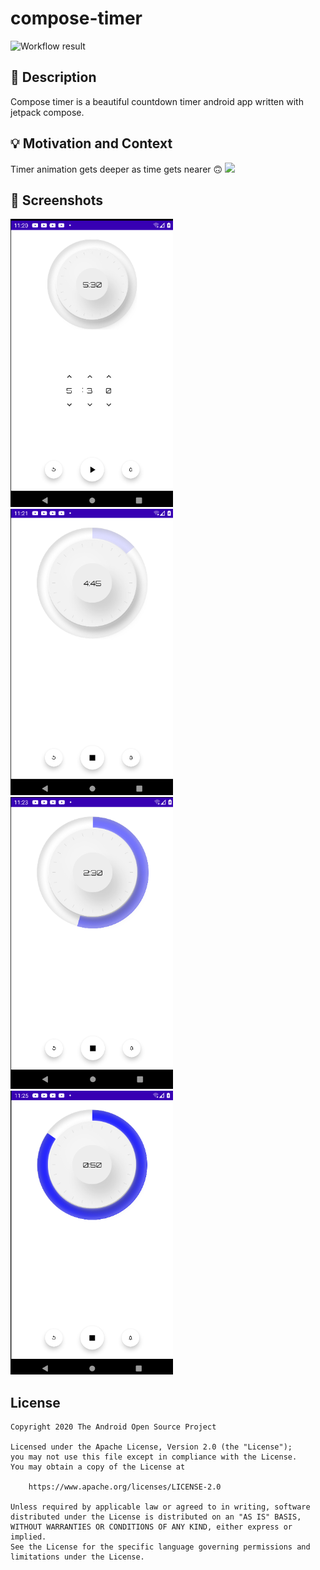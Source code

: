 # compose-timer

![Workflow result](https://github.com/t-regbs/compose-timer/workflows/Check/badge.svg)


## :scroll: Description
Compose timer is a beautiful countdown timer android app written with jetpack compose.


## :bulb: Motivation and Context
<!--- Optionally point readers to interesting parts of your submission. -->
<!--- What are you especially proud of? -->
Timer animation gets deeper as time gets nearer 🙃
![](https://media.giphy.com/media/hfWX87vMZyTdCLc9nz/giphy.gif)


## :camera_flash: Screenshots
<!-- You can add more screenshots here if you like -->
<img src="/results/screenshot_1.png" width="260">&emsp;<img src="/results/screenshot_2.png" width="260">&emsp;<img src="/results/screenshot_3.png" width="260">&emsp;<img src="/results/screenshot_4.png" width="260">

## License
```
Copyright 2020 The Android Open Source Project

Licensed under the Apache License, Version 2.0 (the "License");
you may not use this file except in compliance with the License.
You may obtain a copy of the License at

    https://www.apache.org/licenses/LICENSE-2.0

Unless required by applicable law or agreed to in writing, software
distributed under the License is distributed on an "AS IS" BASIS,
WITHOUT WARRANTIES OR CONDITIONS OF ANY KIND, either express or implied.
See the License for the specific language governing permissions and
limitations under the License.
```